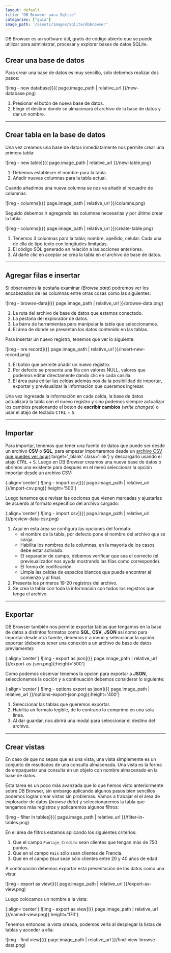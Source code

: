 ```yaml
---
layout: default
title: "DB Browser para Sqlite"
categories: ["guía"]
image_path: '/assets/images/sqlite/dbbrowser'
---
```


DB Browser es un software útil, gratis de código abierto que se puede utilizar para administrar, procesar y explorar bases de datos SQLite.


## Crear una base de datos

Para crear una base de datos es muy sencillo, sólo debemos realizar dos pasos:

![img - new database]({{ page.image_path | relative_url }}/new-database.png)

1. Presionar el botón de nueva base de datos.
2. Elegir el destino donde se almacenará el archivo de la base de datos y dar un nombre.

---

## Crear tabla en la base de datos

Una vez creamos una base de datos inmediatamente nos permite crear una primera tabla:

![img - new table]({{ page.image_path | relative_url }}/new-table.png)

1. Debemos establecer el nombre para la tabla.
2. Añadir nuevas columnas para la tabla actual.

Cuando añadimos una nueva columna se nos va añadir el recuadro de columnas:

![img - columns]({{ page.image_path | relative_url }}/columns.png)

Seguido debemos ir agregando las columnas necesarias y por último crear la tabla:

![img - columns]({{ page.image_path | relative_url }}/create-table.png)

1. Tenemos 3 columnas para la tabla; nombre, apellido, celular. Cada una de ella de tipo texto con longitudes limitadas.
2. El código SQL generado en relación a las acciones anteriores.
3. Al darle clic en aceptar se crea la tabla en el archivo de base de datos.

---

## Agregar filas e insertar

Si observamos la pestaña examinar (*Browse data*) podremos ver los encabezados de las columnas entre otras cosas como las siguientes:

![img - browse-dara]({{ page.image_path | relative_url }}/browse-data.png)

1. La ruta del archivo de base de datos que estamos conectado.
2. La pestaña del explorador de datos.
3. La barra de herramientas para manipular la tabla que seleccionamos.
4. El área de donde se presentan los datos contenido en las tablas.

Para insertar un nuevo registro, tenemos que ver lo siguiente:

![img - nre record]({{ page.image_path | relative_url }}/insert-new-record.png)

1. El botón que permite añadir un nuevo registro.
2. Por defecto se presenta una fila con valores NULL, valores que podemos editar directamente dando clic en cada casilla.
3. El área para editar las celdas además nos da la posibilidad de importar, exportar y previsualizar la información que queramos ingresar.

Una vez ingresada la información en cada celda, la base de datos actualizará la tabla con el nuevo registro y sino podemos siempre actualizar los cambios presionando el boton de **escribir cambios** (*write changes*) o usar el atajo de teclado <kbd>CTRL</kbd> + <kbd>S</kbd>.


---

## Importar

Para importar, tenemos que tener una fuente de datos que puede ser desde un archivo **CSV** o **SQL**, para empezar importaremos desde un [archivo CSV que puedes ver aquí](https://raw.githubusercontent.com/EniDev911/assets/main/csv/csv_Banco.csv){:target='_blank' class='link'} y descargarlo usando el atajo <kbd>CTRL</kbd> + <kbd>S</kbd>. Luego en DB Browser creamos una nueva base de datos o abrimos una existente para después en el menú seleccionar la opción importar desde un archivo CSV:

{:align='center'}
![img - import csv]({{ page.image_path | relative_url }}/import-csv.png){:height='500'}

Luego tenemos que revisar las opciones que vienen marcadas y ajustarlas de acuerdo al formato específico del archivo cargado:

{:align='center'}
![img - import csv]({{ page.image_path | relative_url }}/preview-data-csv.png)

1. Aquí en esta área se configura las opciones del formato:
	- el nombre de la tabla, por defecto pone el nombre del archivo que se carga.
	- Habilita los nombres de la columnas, en la mayoría de los casos debe estar activado.
	- El separador de campo, debemos verificar que sea el correcto (el previsualizador nos ayuda mostrando las filas como corresponde).
	- El forma de codificación.
	- Limpia las celdas de espacios blancos que pueda encontrar al comienzo y al final.
2. Presenta los primeros 19-20 registros del archivo.
3. Se crea la tabla con toda la información con todos los registros que tenga el archivo.

---

## Exportar

DB Browser también nos permite exportar tablas que tengamos en la base de datos a distintos formatos como **SQL**, **CSV**, **JSON** asi como para importar desde otra fuente, debemos ir a menú y seleccionar la opción exportar (debemos tener una conexión a un archivo de base de datos previamente):

{:align='center'}
![img - export as json]({{ page.image_path | relative_url }}/export-as-json.png){:height='500'}

Como podemos observar tenemos la opción para exportar a **JSON**, seleccionamos la opción y a continuación debemos considerar lo siguiente:

{:align='center'}
![img - options export as json]({{ page.image_path | relative_url }}/options-export-json.png){:height='400'}

1. Seleccionar las tablas que queremos exportar.
2. Habilita un formato legible, de lo contrario lo comprime en una sola línea.
3. Al dar guardar, nos abrirá una modal para seleccionar el destino del archivo.

---

## Crear vistas

En caso de que no sepas que es una vista, una vista simplemente es un conjunto de resultados de una consulta almacenada. Una vista es la forma de empaquetar una consulta en un objeto con nombre almacenado en la base de datos.

Esta tarea es un poco más avanzada que lo que hemos visto anteriormente sobre DB Browser, sin embargo aplicando algunos pasos bien sencillos podemos lograr crear vistas sin problemas. Vamos a trabajar el el área de explorador de datos (*browse data*) y seleccionaremos la tabla que tengamos más registros y aplicaremos algunos filtros:

![img - filter in tables]({{ page.image_path | relative_url }}/filter-in-tables.png)

En el área de filtros estamos aplicando los siguientes criterios:

1. Que el campo `Puntaje_Credito` sean clientes que tengan más de 750 puntos.
2. Que en el campo `Pais` sólo sean clientes de Francia.
3. Que en el campo `Edad` sean sólo clientes entre 20 y 40 años de edad.

A continuación debemos exportar esta presentación de los datos como una vista:

![img - export as view]({{ page.image_path | relative_url }}/export-as-view.png)

Luego colocamos un nombre a la vista:

{:align='center'}
![img - export as view]({{ page.image_path | relative_url }}/named-view.png){:height='170'}

Tenemos entonces la vista creada, podemos verla al desplegar la listas de tablas y acceder a ella:

![img - find view]({{ page.image_path | relative_url }}/find-view-browse-data.png)